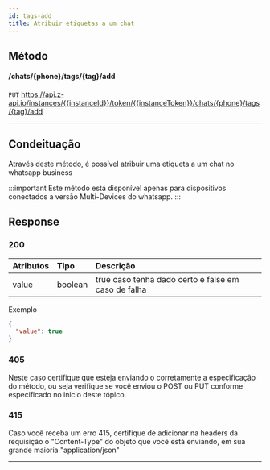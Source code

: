 ```yaml
---
id: tags-add
title: Atribuir etiquetas a um chat
---
```


## Método

#### /chats/{phone}/tags/{tag}/add

`PUT` https://api.z-api.io/instances/{{instanceId}}/token/{{instanceToken}}/chats/{phone}/tags/{tag}/add

---

## Condeituação

Através deste método, é possível atribuir uma etiqueta a um chat no whatsapp business

:::important 
Este método está disponível apenas para dispositivos conectados a versão Multi-Devices do whatsapp. 
:::

## Response

### 200

| Atributos | Tipo    | Descrição                                           |
| :-------- | :------ | :-------------------------------------------------- |
| value     | boolean | true caso tenha dado certo e false em caso de falha |

Exemplo

```json
{
  "value": true
}
```

### 405

Neste caso certifique que esteja enviando o corretamente a especificação do método, ou seja verifique se você enviou o POST ou PUT conforme especificado no inicio deste tópico.

### 415

Caso você receba um erro 415, certifique de adicionar na headers da requisição o "Content-Type" do objeto que você está enviando, em sua grande maioria "application/json"

---
